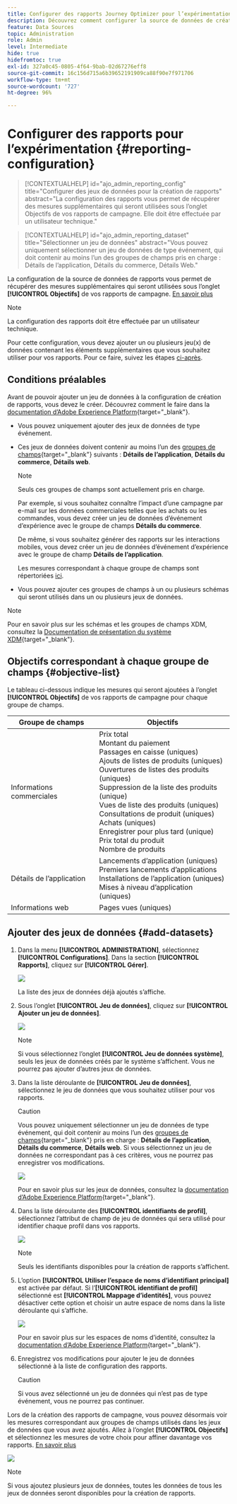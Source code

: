 ```yaml
---
title: Configurer des rapports Journey Optimizer pour l’expérimentation
description: Découvrez comment configurer la source de données de création des rapports
feature: Data Sources
topic: Administration
role: Admin
level: Intermediate
hide: true
hidefromtoc: true
exl-id: 327a0c45-0805-4f64-9bab-02d67276eff8
source-git-commit: 16c156d715a6b39652191909ca88f90e7f971706
workflow-type: tm+mt
source-wordcount: '727'
ht-degree: 96%

---
```


# Configurer des rapports pour l’expérimentation {#reporting-configuration}

>[!CONTEXTUALHELP]
>id="ajo_admin_reporting_config"
>title="Configurer des jeux de données pour la création de rapports"
>abstract="La configuration des rapports vous permet de récupérer des mesures supplémentaires qui seront utilisées sous l’onglet Objectifs de vos rapports de campagne. Elle doit être effectuée par un utilisateur technique."

>[!CONTEXTUALHELP]
>id="ajo_admin_reporting_dataset"
>title="Sélectionner un jeu de données"
>abstract="Vous pouvez uniquement sélectionner un jeu de données de type événement, qui doit contenir au moins l’un des groupes de champs pris en charge : Détails de l’application, Détails du commerce, Détails Web."

<!--The reporting data source configuration allows you to define a connection to a system in order to retrieve additional information that will be used in your reports.-->

La configuration de la source de données de rapports vous permet de récupérer des mesures supplémentaires qui seront utilisées sous l’onglet **[!UICONTROL Objectifs]** de vos rapports de campagne. [En savoir plus](content-experiment.md#objectives-global)

>[!NOTE]
>
>La configuration des rapports doit être effectuée par un utilisateur technique. <!--Rights?-->

Pour cette configuration, vous devez ajouter un ou plusieurs jeu(x) de données contenant les éléments supplémentaires que vous souhaitez utiliser pour vos rapports. Pour ce faire, suivez les étapes [ci-après](#add-datasets).

<!--
➡️ [Discover this feature in video](#video)
-->

## Conditions préalables


Avant de pouvoir ajouter un jeu de données à la configuration de création de rapports, vous devez le créer. Découvrez comment le faire dans la [documentation d’Adobe Experience Platform](https://experienceleague.adobe.com/docs/experience-platform/catalog/datasets/user-guide.html?lang=fr#create){target=&quot;_blank&quot;}.

* Vous pouvez uniquement ajouter des jeux de données de type événement.

* Ces jeux de données doivent contenir au moins l’un des [groupes de champs](https://experienceleague.adobe.com/docs/experience-platform/xdm/tutorials/create-schema-ui.html?lang=fr#field-group){target=&quot;_blank&quot;} suivants : **Détails de l’application**, **Détails du commerce**, **Détails web**.

   >[!NOTE]
   >
   >Seuls ces groupes de champs sont actuellement pris en charge.

   Par exemple, si vous souhaitez connaître l’impact d’une campagne par e-mail sur les données commerciales telles que les achats ou les commandes, vous devez créer un jeu de données d’événement d’expérience avec le groupe de champs **Détails du commerce**.

   De même, si vous souhaitez générer des rapports sur les interactions mobiles, vous devez créer un jeu de données d’événement d’expérience avec le groupe de champ **Détails de l’application**.

   Les mesures correspondant à chaque groupe de champs sont répertoriées [ici](#objective-list).

* Vous pouvez ajouter ces groupes de champs à un ou plusieurs schémas qui seront utilisés dans un ou plusieurs jeux de données.

>[!NOTE]
>
>Pour en savoir plus sur les schémas et les groupes de champs XDM, consultez la [Documentation de présentation du système XDM](https://experienceleague.adobe.com/docs/experience-platform/xdm/home.html?lang=fr){target=&quot;_blank&quot;}.

## Objectifs correspondant à chaque groupe de champs {#objective-list}

Le tableau ci-dessous indique les mesures qui seront ajoutées à l’onglet **[!UICONTROL Objectifs]** de vos rapports de campagne pour chaque groupe de champs.

| Groupe de champs | Objectifs |
|--- |--- |
| Informations commerciales | Prix total<br>Montant du paiement<br>Passages en caisse (uniques)<br>Ajouts de listes de produits (uniques)<br>Ouvertures de listes des produits (uniques)<br>Suppression de la liste des produits (unique)<br>Vues de liste des produits (uniques)<br>Consultations de produit (uniques)<br>Achats (uniques)<br>Enregistrer pour plus tard (unique)<br>Prix total du produit<br>Nombre de produits |
| Détails de l’application | Lancements d’application (uniques)<br>Premiers lancements d’applications<br>Installations de l’application (uniques)<br>Mises à niveau d’application (uniques) |
| Informations web | Pages vues (uniques) |

## Ajouter des jeux de données {#add-datasets}

1. Dans la menu **[!UICONTROL ADMINISTRATION]**, sélectionnez **[!UICONTROL Configurations]**. Dans la section **[!UICONTROL Rapports]**, cliquez sur **[!UICONTROL Gérer]**.

   ![](assets/reporting-config-menu.png)

   La liste des jeux de données déjà ajoutés s’affiche.

1. Sous l’onglet **[!UICONTROL Jeu de données]**, cliquez sur **[!UICONTROL Ajouter un jeu de données]**.

   ![](assets/reporting-config-add.png)

   >[!NOTE]
   >
   >Si vous sélectionnez l’onglet **[!UICONTROL Jeu de données système]**, seuls les jeux de données créés par le système s’affichent. Vous ne pourrez pas ajouter d’autres jeux de données.

1. Dans la liste déroulante de **[!UICONTROL Jeu de données]**, sélectionnez le jeu de données que vous souhaitez utiliser pour vos rapports.

   >[!CAUTION]
   >
   >Vous pouvez uniquement sélectionner un jeu de données de type événement, qui doit contenir au moins l’un des [groupes de champs](https://experienceleague.adobe.com/docs/experience-platform/xdm/tutorials/create-schema-ui.html#field-group){target=&quot;_blank&quot;} pris en charge : **Détails de l’application**, **Détails du commerce**, **Détails web**. Si vous sélectionnez un jeu de données ne correspondant pas à ces critères, vous ne pourrez pas enregistrer vos modifications.

   ![](assets/reporting-config-datasets.png)

   Pour en savoir plus sur les jeux de données, consultez la [documentation d’Adobe Experience Platform](https://experienceleague.adobe.com/docs/experience-platform/catalog/datasets/overview.html?lang=fr){target=&quot;_blank&quot;}.

1. Dans la liste déroulante des **[!UICONTROL identifiants de profil]**, sélectionnez l’attribut de champ de jeu de données qui sera utilisé pour identifier chaque profil dans vos rapports.

   ![](assets/reporting-config-profile-id.png)

   >[!NOTE]
   >
   >Seuls les identifiants disponibles pour la création de rapports s’affichent.

1. L’option **[!UICONTROL Utiliser l’espace de noms d’identifiant principal]** est activée par défaut. Si l’**[!UICONTROL identifiant de profil]** sélectionné est **[!UICONTROL Mappage d’identités]**, vous pouvez désactiver cette option et choisir un autre espace de noms dans la liste déroulante qui s’affiche.

   ![](assets/reporting-config-namespace.png)

   Pour en savoir plus sur les espaces de noms d’identité, consultez la [documentation d’Adobe Experience Platform](https://experienceleague.adobe.com/docs/experience-platform/identity/namespaces.html?lang=fr){target=&quot;_blank&quot;}.

1. Enregistrez vos modifications pour ajouter le jeu de données sélectionné à la liste de configuration des rapports.

   >[!CAUTION]
   >
   >Si vous avez sélectionné un jeu de données qui n’est pas de type événement, vous ne pourrez pas continuer.

Lors de la création des rapports de campagne, vous pouvez désormais voir les mesures correspondant aux groupes de champs utilisés dans les jeux de données que vous avez ajoutés. Allez à l’onglet **[!UICONTROL Objectifs]** et sélectionnez les mesures de votre choix pour affiner davantage vos rapports. [En savoir plus](content-experiment.md#objectives-global)

![](assets/reporting-config-objectives.png)

>[!NOTE]
>
>Si vous ajoutez plusieurs jeux de données, toutes les données de tous les jeux de données seront disponibles pour la création de rapports.

<!--
## How-to video {#video}

Understand how to configure Experience Platform reporting data sources.

>[!VIDEO]()
-->
